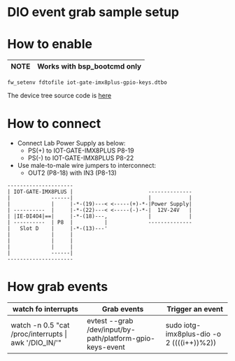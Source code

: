 # DIO event grab sample setup

# How to enable

|NOTE|Works with bsp_bootcmd only|
|---|---|

```
fw_setenv fdtofile iot-gate-imx8plus-gpio-keys.dtbo
```
The device tree source code is [here](https://github.com/compulab-yokneam/linux-compulab/blob/linux-compulab_v6.1.22/arch/arm64/boot/dts/compulab/iot-gate-imx8plus-gpio-keys.dts)

# How to connect
* Connect Lab Power Supply as below:
  * PS(+) to IOT-GATE-IMX8PLUS P8-19
  * PS(-) to IOT-GATE-IMX8PLUS P8-22
* Use male-to-male wire jumpers to interconnect:
  * OUT2 (P8-18) with IN3 (P8-13)

```
---------------------
| IOT-GATE-IMX8PLUS |                        --------------
|             ------|                        |            |
|             |     |-*-(19)---< <-----(+)-*-|Power Supply|
| ----------  |     |-*-(22)---< <-----(-)-*-|  12V-24V   |
| |IE-DI4O4|==|     |-*-(18)---,             |            |
| ----------  | P8  |          |             --------------
|   Slot D    |     |-*-(13)---'
|             |     |
|             |     |
|             |     |
|             ------|
---------------------
```

# How grab events

|watch fo interrupts|Grab events|Trigger an event|
|---|---|---|
|watch -n 0.5 "cat /proc/interrupts  \| awk '/DIO_IN/'"|evtest --grab /dev/input/by-path/platform-gpio-keys-event|sudo iotg-imx8plus-dio -o 2 $(($((i++))%2))|
